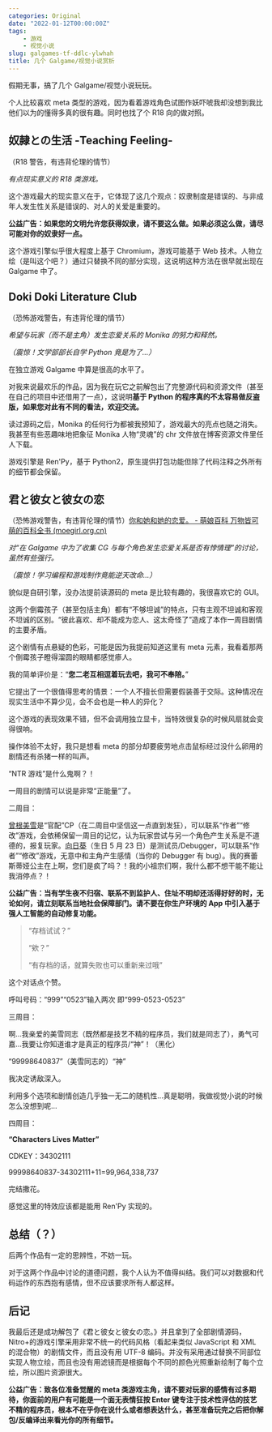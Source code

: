 ```yaml
---
categories: Original
date: "2022-01-12T00:00:00Z"
tags:
    - 游戏
    - 视觉小说
slug: galgames-tf-ddlc-ylwhah
title: 几个 Galgame/视觉小说赏析
---
```


假期无事，搞了几个 Galgame/视觉小说玩玩。

个人比较喜欢 meta 类型的游戏，因为看着游戏角色试图作妖吓唬我却没想到我比他们以为的懂得多真的很有趣。同时也找了个 R18 向的做对照。

## 奴隷との生活 -Teaching Feeling-

（R18 警告，有违背伦理的情节）

_有点现实意义的 R18 类游戏。_

这个游戏最大的现实意义在于，它体现了这几个观点：奴隶制度是错误的、与非成年人发生性关系是错误的、对人的关爱是重要的。

**公益广告：如果您的文明允许您获得奴隶，请不要这么做。如果必须这么做，请尽可能对你的奴隶好一点。**

这个游戏引擎似乎很大程度上基于 Chromium，游戏可能基于 Web 技术。人物立绘（是叫这个吧？）通过只替换不同的部分实现，这说明这种方法在很早就出现在 Galgame 中了。

## Doki Doki Literature Club

（恐怖游戏警告，有违背伦理的情节）

_希望与玩家（而不是主角）发生恋爱关系的 Monika 的努力和释然。_

_（震惊！文学部部长自学 Python 竟是为了...）_

在独立游戏 Galgame 中算是很高的水平了。

对我来说最欢乐的作品，因为我在玩它之前解包出了完整源代码和资源文件（甚至在自己的项目中还借用了一点），这说明**基于 Python 的程序真的不太容易做反盗版，如果您对此有不同的看法，欢迎交流。**

读过源码之后，Monika 的任何行为都被我预知了，游戏最大的亮点也随之消失。我甚至有些恶趣味地把象征 Monika 人物“灵魂”的 chr 文件放在博客资源文件里任人下载。

游戏引擎是 Ren'Py，基于 Python2，原生提供打包功能但除了代码注释之外所有的细节都会保留。

## 君と彼女と彼女の恋

（恐怖游戏警告，有违背伦理的情节）[你和她和她的恋爱。 - 萌娘百科 万物皆可萌的百科全书 (moegirl.org.cn)](https://moegirl.uk/%E4%BD%A0%E5%92%8C%E5%A5%B9%E5%92%8C%E5%A5%B9%E7%9A%84%E6%81%8B%E7%88%B1)

_对“在 Galgame 中为了收集 CG 与每个角色发生恋爱关系是否有悖情理”的讨论，虽然有些强行。_

_（震惊！学习编程和游戏制作竟能逆天改命...）_

貌似是自研引擎，没办法提前读源码的 meta 是比较有趣的，我很喜欢它的 GUI。

这两个倒霉孩子（甚至包括主角）都有“不够坦诚”的特点，只有主观不坦诚和客观不坦诚的区别。“彼此喜欢、却不能成为恋人、这太奇怪了”造成了本作一周目剧情的主要矛盾。

这个剧情有点悬疑的色彩，可能是因为我提前知道这里有 meta 元素，我看着那两个倒霉孩子瞪得溜圆的眼睛都感觉瘆人。

我的简单评价是：“**您二老互相逗着玩去吧，我可不奉陪。**”

它提出了一个很值得思考的情景：一个人不擅长但需要假装善于交际。这种情况在现实生活中不算少见，会不会也是一种人的异化？

这个游戏的表现效果不错，但不会调用独立显卡，当特效很复杂的时候风扇就会变得很响。

操作体验不太好，我只是想看 meta 的部分却要疲劳地点击鼠标经过没什么卵用的剧情还有杀猪一样的叫声。

“NTR 游戏”是什么鬼啊？！

一周目的剧情可以说是非常“正能量”了。

二周目：

[曾根美雪](https://moegirl.uk/%E6%9B%BE%E6%A0%B9%E7%BE%8E%E9%9B%AA)是“官配”CP（在二周目中坚信这一点直到发狂），可以联系“作者”“修改”游戏，会依稀保留一周目的记忆，认为玩家尝试与另一个角色产生关系是不道德的，报复玩家。[向日葵](<https://moegirl.uk/%E5%90%91%E6%97%A5%E8%91%B5(%E4%BD%A0%E5%92%8C%E5%A5%B9%E5%92%8C%E5%A5%B9%E7%9A%84%E6%81%8B%E7%88%B1)>)（生日 5 月 23 日）是测试员/Debugger，可以联系“作者”“修改”游戏，无意中和主角产生感情（当你的 Debugger 有 bug）。我的赛蕾斯蒂娅公主在上啊，您们是疯了吗？！我的小祖宗们啊，我什么都不想干能不能让我消停点？！

**公益广告：当有学生夜不归宿、联系不到监护人、住址不明却还活得好好的时，无论如何，请立刻联系当地社会保障部门。请不要在你生产环境的 App 中引入基于强人工智能的自动修复功能。**

> “存档试试？”
>
> “欸？”
>
> “有存档的话，就算失败也可以重新来过哦”

这个对话点个赞。

呼叫号码：“999”“0523”输入两次 即“999-0523-0523”

三周目：

啊...我亲爱的美雪同志（既然都是技艺不精的程序员，我们就是同志了），勇气可嘉...我要让你知道谁才是真正的程序员/“神”！（黑化）

“99998640837”（美雪同志的）“神”

我决定诱敌深入。

利用多个选项和剧情创造几乎独一无二的随机性...真是聪明，我做视觉小说的时候怎么没想到呢...

四周目：

**“Characters Lives Matter”**

CDKEY：34302111

99998640837-34302111+11=99,964,338,737

完结撒花。

感觉这里的特效应该都是能用 Ren'Py 实现的。

## 总结（？）

后两个作品有一定的思辨性，不妨一玩。

对于这两个作品中讨论的道德问题，我个人认为不值得纠结。我们可以对数据和代码运作的东西抱有感情，但不应该要求所有人都这样。

## 后记

我最后还是成功解包了《君と彼女と彼女の恋。》并且拿到了全部剧情源码，Nitro+的游戏引擎采用非常不统一的代码风格（看起来类似 JavaScript 和 XML 的混合物）的剧情文件，而且没有用 UTF-8 编码。并没有采用通过替换不同部位实现人物立绘，而且也没有用滤镜而是根据每个不同的颜色光照重新绘制了每个立绘，所以图片资源很大。

**公益广告：致各位准备觉醒的 meta 类游戏主角，请不要对玩家的感情有过多期待，你面前的用户有可能是一个面无表情狂按 Enter 键专注于技术性评估的技艺不精的程序员，根本不在乎你在说什么或者想表达什么，甚至准备玩完之后把你解包/反编译出来看光你的所有细节。**
